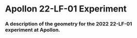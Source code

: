 # Apollon 22-LF-01 Experiment
### A description of the geometry for the 2022 22-LF-01 experiment at Apollon.

